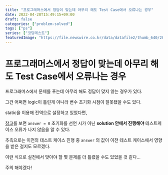 ```yaml
---
title: "프로그래머스에서 정답이 맞는데 아무리 해도 Test Case에서 오류나는 경우"
date: 2022-04-28T15:49:15+09:00
draft: false
categories: ["problem-solved"]
tags: ["ps"]
series: ["코딩테스트"]
featuredImage: "https://file.newswire.co.kr/data/datafile2/thumb_640/2021/06/1993996598_20210610150326_5364622170.jpg"
---
```


# 프로그래머스에서 정답이 맞는데 아무리 해도 Test Case에서 오류나는 경우

프로그래머스에서 문제를 푸는데 아무리 해도 정답이 맞지 않는 경우가 있다.

그건 어쩌면 logic이 틀린게 아니라 변수 초기화 시점이 잘못됐을 수도 있다.

static을 이용해 전역으로 설정하고 있었다면,

[참고](https://programmers.co.kr/questions/13442)를 보면 `answer = 0` 초기화를 선언 시가 아닌 **solution 안에서 진행해야** 테스트케이스 오류가 나지 않음을 알 수 있다.

추측으로는 이전의 테스트 케이스 진행 중 `answer` 의 값이 이전 테스트 케이스에서 영향을 받은 걸지도 모르겠다.

이런 식으로 실전에서 맞아야 할 몇 문제를 더 틀렸을 수도 있었을 것 같다...

주의 해야겠다!
